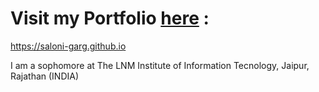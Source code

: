 # Visit my Portfolio [here](https://saloni-garg.github.io) : 

  https://saloni-garg.github.io

I am a sophomore at The LNM Institute of Information Tecnology, Jaipur, Rajathan (INDIA)
